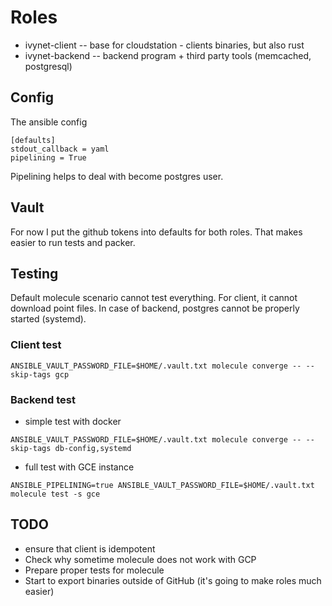 # Roles

* ivynet-client -- base for cloudstation - clients binaries, but also rust
* ivynet-backend -- backend program + third party tools (memcached, postgresql)

## Config
The ansible config
```
[defaults]
stdout_callback = yaml
pipelining = True
```
Pipelining helps to deal with become postgres user.

## Vault
For now I put the github tokens into defaults for both roles.
That makes easier to run tests and packer.

## Testing

Default molecule scenario cannot test everything.
For client, it cannot download point files.
In case of backend, postgres cannot be properly started (systemd).

### Client test
```
ANSIBLE_VAULT_PASSWORD_FILE=$HOME/.vault.txt molecule converge -- --skip-tags gcp
```

### Backend test

* simple test with docker
```
ANSIBLE_VAULT_PASSWORD_FILE=$HOME/.vault.txt molecule converge -- --skip-tags db-config,systemd
```
* full test with GCE instance
```
ANSIBLE_PIPELINING=true ANSIBLE_VAULT_PASSWORD_FILE=$HOME/.vault.txt molecule test -s gce
```
## TODO

* ensure that client is idempotent
* Check why sometime molecule does not work with GCP
* Prepare proper tests for molecule
* Start to export binaries outside of GitHub (it's going to make roles much easier)
